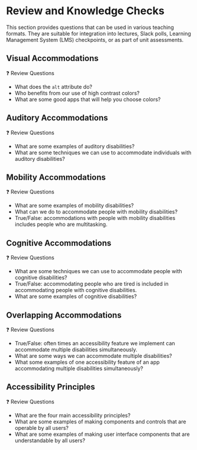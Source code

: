 # Review and Knowledge Checks

This section provides questions that can be used in various teaching formats. They are suitable for integration into lectures, Slack polls, Learning Management System (LMS) checkpoints, or as part of unit assessments.

## Visual Accommodations

❓ Review Questions

- What does the `alt` attribute do?
- Who benefits from our use of high contrast colors?
- What are some good apps that will help you choose colors?

## Auditory Accommodations

❓ Review Questions

- What are some examples of auditory disabilities?
- What are some techniques we can use to accommodate individuals with auditory disabilities?

## Mobility Accommodations

❓ Review Questions

- What are some examples of mobility disabilities?
- What can we do to accommodate people with mobility disabilities?
- True/False: accommodations with people with mobility disabilities includes people who are multitasking.

## Cognitive Accommodations

❓ Review Questions

- What are some techniques we can use to accommodate people with cognitive disabilities?
- True/False: accommodating people who are tired is included in accommodating people with cognitive disabilities.
- What are some examples of cognitive disabilities?

## Overlapping Accommodations

❓ Review Questions

- True/False: often times an accessibility feature we implement can accommodate multiple disabilities simultaneously.
- What are some ways we can accommodate multiple disabilities?
- What some examples of one accessibility feature of an app accommodating multiple disabilities simultaneously?

## Accessibility Principles

❓ Review Questions

- What are the four main accessibility principles?
- What are some examples of making components and controls that are operable by all users?
- What are some examples of making user interface components that are understandable by all users?
